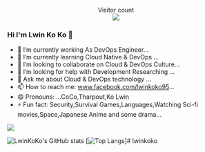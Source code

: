 <p align="center"> 
  Visitor count<br>
  <img src="https://profile-counter.glitch.me/lwinko2023/count.svg" />
</p>

### Hi I'm Lwin Ko Ko 👋

- 🔭 I’m currently working As DevOps Engineer...
- 🌱 I’m currently learning Cloud Native & DevOps ...
- 👯 I’m looking to collaborate on Cloud & DevOps Culture...
- 🤔 I’m looking for help with Development Researching ...
- 💬 Ask me about Cloud & DevOps technology ...
- 📫 How to reach me: www.facebook.com/lwinkoko95...
- 😄 Pronouns: ...CoCo,Tharpout,Ko Lwin
- ⚡ Fun fact: Security,Survival Games,Languages,Watching Sci-fi movies,Space,Japanese Anime and some drama...

[![](https://visitcount.itsvg.in/api?id=lwinko2023&label=Profile%20Views&color=0&icon=7&pretty=false)](https://visitcount.itsvg.in)

<!--
**lwinko2023/lwinkoko** is a ✨ _special_ ✨ repository because its `README.md` (this file) appears on your GitHub profile.


-->

![LwinKoKo's GitHub stats](https://github-readme-stats.vercel.app/api?username=lwinko2023&show_icons=true&theme=radical)
[![Top Langs](https://github-readme-stats.vercel.app/api/top-langs/?username=lwinko2023&layout=compact)]# lwinkoko
